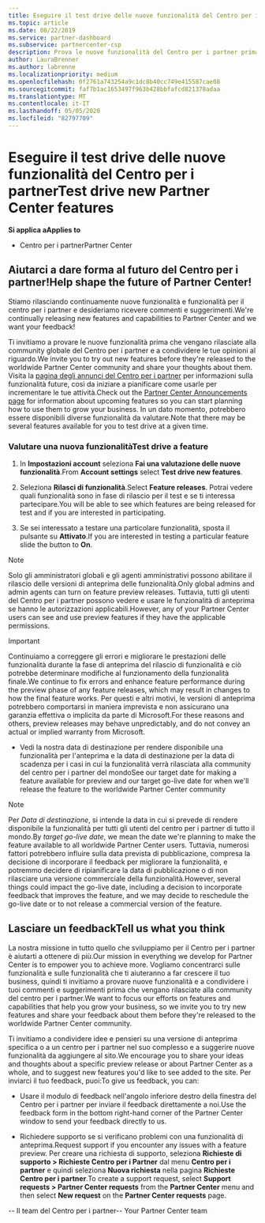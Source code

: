 ```yaml
---
title: Eseguire il test drive delle nuove funzionalità del Centro per i partner
ms.topic: article
ms.date: 08/22/2019
ms.service: partner-dashboard
ms.subservice: partnercenter-csp
description: Prova le nuove funzionalità del Centro per i partner prima che vengano rilasciate e facci sapere cosa ne pensi. Aiutarci a dare forma al futuro del Centro per i partner!
author: LauraBrenner
ms.author: labrenne
ms.localizationpriority: medium
ms.openlocfilehash: 0f2761a743254a9c1dc8b40cc749e415587cae08
ms.sourcegitcommit: faf7b1ac1653497f963b428bbfafcd821378adaa
ms.translationtype: MT
ms.contentlocale: it-IT
ms.lasthandoff: 05/05/2020
ms.locfileid: "82797709"
---
```

# <a name="test-drive-new-partner-center-features"></a><span data-ttu-id="e8de0-104">Eseguire il test drive delle nuove funzionalità del Centro per i partner</span><span class="sxs-lookup"><span data-stu-id="e8de0-104">Test drive new Partner Center features</span></span>

<span data-ttu-id="e8de0-105">**Si applica a**</span><span class="sxs-lookup"><span data-stu-id="e8de0-105">**Applies to**</span></span>

- <span data-ttu-id="e8de0-106">Centro per i partner</span><span class="sxs-lookup"><span data-stu-id="e8de0-106">Partner Center</span></span>

## <a name="help-shape-the-future-of-partner-center"></a><span data-ttu-id="e8de0-107">Aiutarci a dare forma al futuro del Centro per i partner!</span><span class="sxs-lookup"><span data-stu-id="e8de0-107">Help shape the future of Partner Center!</span></span>

<span data-ttu-id="e8de0-108">Stiamo rilasciando continuamente nuove funzionalità e funzionalità per il centro per i partner e desideriamo ricevere commenti e suggerimenti.</span><span class="sxs-lookup"><span data-stu-id="e8de0-108">We're continually releasing new features and capabilities to Partner Center and we want your feedback!</span></span> 

<span data-ttu-id="e8de0-109">Ti invitiamo a provare le nuove funzionalità prima che vengano rilasciate alla community globale del Centro per i partner e a condividere le tue opinioni al riguardo.</span><span class="sxs-lookup"><span data-stu-id="e8de0-109">We invite you to try out new features before they're released to the worldwide Partner Center community and share your thoughts about them.</span></span> <span data-ttu-id="e8de0-110">Visita la [pagina degli annunci del Centro per i partner](https://partnercenter.microsoft.com/pcv/announcements) per informazioni sulla funzionalità future, così da iniziare a pianificare come usarle per incrementare le tue attività.</span><span class="sxs-lookup"><span data-stu-id="e8de0-110">Check out the [Partner Center Announcements page](https://partnercenter.microsoft.com/pcv/announcements) for information about upcoming features so you can start planning how to use them to grow your business.</span></span> <span data-ttu-id="e8de0-111">In un dato momento, potrebbero essere disponibili diverse funzionalità da valutare.</span><span class="sxs-lookup"><span data-stu-id="e8de0-111">Note that there may be several features available for you to test drive at a given time.</span></span>

### <a name="test-drive-a-feature"></a><span data-ttu-id="e8de0-112">Valutare una nuova funzionalità</span><span class="sxs-lookup"><span data-stu-id="e8de0-112">Test drive a feature</span></span>

1. <span data-ttu-id="e8de0-113">In **Impostazioni account** seleziona **Fai una valutazione delle nuove funzionalità**.</span><span class="sxs-lookup"><span data-stu-id="e8de0-113">From **Account settings** select **Test drive new features**.</span></span>

2. <span data-ttu-id="e8de0-114">Seleziona **Rilasci di funzionalità**.</span><span class="sxs-lookup"><span data-stu-id="e8de0-114">Select **Feature releases**.</span></span> <span data-ttu-id="e8de0-115">Potrai vedere quali funzionalità sono in fase di rilascio per il test e se ti interessa partecipare.</span><span class="sxs-lookup"><span data-stu-id="e8de0-115">You will be able to see which features are being released for test and if you are interested in participating.</span></span>

3. <span data-ttu-id="e8de0-116">Se sei interessato a testare una particolare funzionalità, sposta il pulsante su **Attivato**.</span><span class="sxs-lookup"><span data-stu-id="e8de0-116">If you are interested in testing a particular feature slide the button to **On**.</span></span> 

> [!NOTE]  
>  <span data-ttu-id="e8de0-117">Solo gli amministratori globali e gli agenti amministrativi possono abilitare il rilascio delle versioni di anteprima delle funzionalità.</span><span class="sxs-lookup"><span data-stu-id="e8de0-117">Only global admins and admin agents can turn on feature preview releases.</span></span> <span data-ttu-id="e8de0-118">Tuttavia, tutti gli utenti del Centro per i partner possono vedere e usare le funzionalità di anteprima se hanno le autorizzazioni applicabili.</span><span class="sxs-lookup"><span data-stu-id="e8de0-118">However, any of your Partner Center users can see and use preview features if they have the applicable permissions.</span></span>

> [!IMPORTANT]  
> <span data-ttu-id="e8de0-119">Continuiamo a correggere gli errori e migliorare le prestazioni delle funzionalità durante la fase di anteprima del rilascio di funzionalità e ciò potrebbe determinare modifiche al funzionamento della funzionalità finale.</span><span class="sxs-lookup"><span data-stu-id="e8de0-119">We continue to fix errors and enhance feature performance during the preview phase of any feature releases, which may result in changes to how the final feature works.</span></span> <span data-ttu-id="e8de0-120">Per questi e altri motivi, le versioni di anteprima potrebbero comportarsi in maniera imprevista e non assicurano una garanzia effettiva o implicita da parte di Microsoft.</span><span class="sxs-lookup"><span data-stu-id="e8de0-120">For these reasons and others, preview releases may behave unpredictably, and do not convey an actual or implied warranty from Microsoft.</span></span>

- <span data-ttu-id="e8de0-121">Vedi la nostra data di destinazione per rendere disponibile una funzionalità per l'anteprima e la data di destinazione per la data di scadenza per i casi in cui la funzionalità verrà rilasciata alla community del centro per i partner del mondo</span><span class="sxs-lookup"><span data-stu-id="e8de0-121">See our target date for making a feature available for preview and our target go-live date for when we'll release the feature to the worldwide Partner Center community</span></span>

> [!NOTE]  
>  <span data-ttu-id="e8de0-122">Per *Data di destinazione*, si intende la data in cui si prevede di rendere disponibile la funzionalità per tutti gli utenti del centro per i partner di tutto il mondo.</span><span class="sxs-lookup"><span data-stu-id="e8de0-122">By *target go-live date*, we mean the date we're planning to make the feature available to all worldwide Partner Center users.</span></span> <span data-ttu-id="e8de0-123">Tuttavia, numerosi fattori potrebbero influire sulla data prevista di pubblicazione, compresa la decisione di incorporare il feedback per migliorare la funzionalità, e potremmo decidere di ripianificare la data di pubblicazione o di non rilasciare una versione commerciale della funzionalità.</span><span class="sxs-lookup"><span data-stu-id="e8de0-123">However, several things could impact the go-live date, including a decision to incorporate feedback that improves the feature, and we may decide to reschedule the go-live date or to not release a commercial version of the feature.</span></span>  


 
## <a name="tell-us-what-you-think"></a><span data-ttu-id="e8de0-124">Lasciare un feedback</span><span class="sxs-lookup"><span data-stu-id="e8de0-124">Tell us what you think</span></span>

<span data-ttu-id="e8de0-125">La nostra missione in tutto quello che sviluppiamo per il Centro per i partner è aiutarti a ottenere di più.</span><span class="sxs-lookup"><span data-stu-id="e8de0-125">Our mission in everything we develop for Partner Center is to empower you to achieve more.</span></span> <span data-ttu-id="e8de0-126">Vogliamo concentrarci sulle funzionalità e sulle funzionalità che ti aiuteranno a far crescere il tuo business, quindi ti invitiamo a provare nuove funzionalità e a condividere i tuoi commenti e suggerimenti prima che vengano rilasciate alla community del centro per i partner.</span><span class="sxs-lookup"><span data-stu-id="e8de0-126">We want to focus our efforts on features and capabilities that help you grow your business, so we invite you to try new features and share your feedback about them before they're released to the worldwide Partner Center community.</span></span> 

<span data-ttu-id="e8de0-127">Ti invitiamo a condividere idee e pensieri su una versione di anteprima specifica o a un centro per i partner nel suo complesso e a suggerire nuove funzionalità da aggiungere al sito.</span><span class="sxs-lookup"><span data-stu-id="e8de0-127">We encourage you to share your ideas and thoughts about a specific preview release or about Partner Center as a whole, and to suggest new features you'd like to see added to the site.</span></span> <span data-ttu-id="e8de0-128">Per inviarci il tuo feedback, puoi:</span><span class="sxs-lookup"><span data-stu-id="e8de0-128">To give us feedback, you can:</span></span>  

-   <span data-ttu-id="e8de0-129">Usare il modulo di feedback nell'angolo inferiore destro della finestra del Centro per i partner per inviare il feedback direttamente a noi.</span><span class="sxs-lookup"><span data-stu-id="e8de0-129">Use the feedback form in the bottom right-hand corner of the Partner Center window to send your feedback directly to us.</span></span> 

-   <span data-ttu-id="e8de0-130">Richiedere supporto se si verificano problemi con una funzionalità di anteprima.</span><span class="sxs-lookup"><span data-stu-id="e8de0-130">Request support if you encounter any issues with a feature preview.</span></span> <span data-ttu-id="e8de0-131">Per creare una richiesta di supporto, seleziona **Richieste di supporto > Richieste Centro per i Partner** dal menu **Centro per i partner** e quindi seleziona **Nuova richiesta** nella pagina **Richieste Centro per i partner**.</span><span class="sxs-lookup"><span data-stu-id="e8de0-131">To create a support request, select **Support requests > Partner Center requests** from the **Partner Center** menu and then select **New request** on the **Partner Center requests** page.</span></span>



<span data-ttu-id="e8de0-132">-- Il team del Centro per i partner</span><span class="sxs-lookup"><span data-stu-id="e8de0-132">-- Your Partner Center team</span></span>


